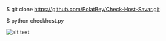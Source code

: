 $ git clone https://github.com/PolatBey/Check-Host-Savar.git

$ python checkhost.py

![alt text](https://prnt.sc/l2oobz)
 
